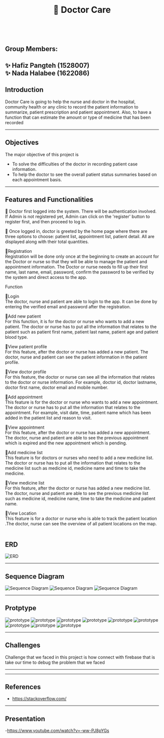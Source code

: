 <br/>

# <div align="center"> :hospital: Doctor Care </div> <br/> <br/>
## Group Members: <br/>
:sparkles: Hafiz Pangteh (1528007) <br/>
:sparkles: Nada Halabee (1622086) 
---

## Introduction

Doctor Care is going to help the nurse and doctor in the hospital, community health or any clinic to record the patient information to summarize, patient prescription and patient appointment. Also, to have a function that can estimate the amount or type of medicine that has been recorded 

---
## Objectives

The major objective of this project is
- To solve the difficulties of the doctor in recording patient case information.
- To help the doctor to see the overall patient status summaries based on each appointment basis.


---
##  Features and Functionalities
:pushpin: Doctor first logged into the system. There will be authentication involved. If Admin is not registered yet, Admin can click on the 'register' button to register first, and then proceed to log in. <br />

:pushpin: Once logged in, doctor is greeted by the home page where there are three options to choose: patient list, appointment list, patient detail. All are displayed along with their total quantities. <br />

:pushpin:Registration <br />
  Registration will be done only once at the beginning to create an account for the Doctor or nurse so that they will be able to manage the patient and appointment information. The Doctor or nurse needs to fill up their first name, last name, email, password, confirm the password to be verified by the system and direct access to the app. 

  Function<br />

:pushpin:Login <br />
  The doctor, nurse and patient are able to login to the app. It can be done by entering the verified email and password after the registration.<br />

:pushpin:Add new patient <br />
  For this function, it is for the doctor or nurse who wants to add a new patient. The doctor or nurse has to put all the information that relates to the patient such as patient first name, patient last name, patient age and patient blood type.<br />

:pushpin:View patient profile <br />
  For this feature, after the doctor or nurse has added a new patient. The doctor, nurse and patient can see the patient information in the patient profile. <br />

:pushpin:View doctor profile <br />
  For this feature, the doctor or nurse can see all the information that relates to the doctor or nurse information. For example, doctor id, doctor lastname, doctor first name, doctor email and mobile number.<br />

:pushpin:Add appointment  <br />
  This feature is for the doctor or nurse who wants to add a new appointment. The doctor or nurse has to put all the information that relates to the appointment. For example, visit date, time, patient name which has been added in the patient list and reason to visit.<br />

:pushpin:View appointment  <br />
  For this feature, after the doctor or nurse has added a new appointment. The doctor, nurse and patient are able to see the previous appointment which is expired and the new appointment which is pending.<br />

:pushpin:Add medicine list <br />
  This feature is for doctors or nurses who need to add a new medicine list. The doctor or nurse has to put all the information that relates to the medicine list such as medicine id, medicine name and time to take the medicine.<br />

:pushpin:View medicine list <br />
  For this feature, after the doctor or nurse has added a new medicine list. The doctor, nurse and patient are able to see the previous medicine list such as medicine id, medicine name, time to take the medicine and patient name. <br />

 :pushpin:View Location <br />
  This feature is for a doctor or nurse who is able to track the patient location .The doctor, nurse can see the overview of all patient locations on the map. <br />
<br />

## ERD

![ERD](https://github.com/Hafiz24498/MobilApp_project/blob/main/imgs/DatabaseDiagram.png)

---
## Sequence Diagram

![Sequence Diagram](https://github.com/Hafiz24498/MobilApp_project/blob/main/imgs/sequence%201.png)
![Sequence Diagram](https://github.com/Hafiz24498/MobilApp_project/blob/main/imgs/sequence%202.png)
![Sequence Diagram](https://github.com/Hafiz24498/MobilApp_project/blob/main/imgs/sequence%203.png)

---
## Protptype

![prototype](https://github.com/Hafiz24498/MobilApp_project/blob/main/imgs/Screen%201%401x.png)
![prototype](https://github.com/Hafiz24498/MobilApp_project/blob/main/imgs/login%401x.png)
![prototype](https://github.com/Hafiz24498/MobilApp_project/blob/main/imgs/register%401x.png)
![prototype](https://github.com/Hafiz24498/MobilApp_project/blob/main/imgs/Home%401x.png)
![prototype](https://github.com/Hafiz24498/MobilApp_project/blob/main/imgs/navigation.PNG)
![prototype](https://github.com/Hafiz24498/MobilApp_project/blob/main/imgs/Patient%20list%401x.png)
![prototype](https://github.com/Hafiz24498/MobilApp_project/blob/main/imgs/patient%20detail%401x.png)
![prototype](https://github.com/Hafiz24498/MobilApp_project/blob/main/imgs/appointment%401x.png)
![prototype](https://github.com/Hafiz24498/MobilApp_project/blob/main/imgs/medicine%401x.png)

---
## Challenges

Challenge that we faced in this project is how connect with firebase that is take our time to debug the problem that we faced

---

---
## References

- https://stackoverflow.com/

---
## Presentation

-https://www.youtube.com/watch?v=-ww-PJ8pYGs
